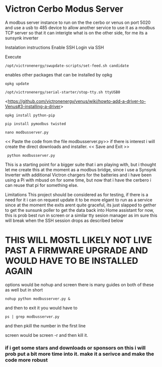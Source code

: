 # Victron Cerbo Modus Server
A modbus server instance to run on the the cerbo or venus on port 5020 and use a usb to 485 device to allow another service to use it as a modbus TCP server so that it can interigte what is on the other side, for me its a sunsynk inverter


Instalation instructions
Enable SSH
Login via SSH

Execute 
```
/opt/victronenergy/swupdate-scripts/set-feed.sh candidate 
```
enables other packages that can be installed by opkg
```
opkg update
```
```
/opt/victronenergy/serial-starter/stop-tty.sh ttyUSB0 
```
<<https://github.com/victronenergy/venus/wiki/howto-add-a-driver-to-Venus#3-installing-a-driver>>
```
opkg install python-pip
```
```
pip install pymodbus twisted 
```
```
nano modbusserver.py
```
<< Paste the code from the file modbusserver.py>> if there is interest i will create the direct downloads and installer.
 << Save and Exit >>

```
 python modbusserver.py
```

This is a starting point for a bigger suite that i am playing with, but i thought let me create this at the moment as a modbus bridge, since i use a Synsynk Inverter with additional Victron chargers for the batteries and i have been using a Pi with mbusd on for some time, but now that i have the cerbero i can reuse that pi for something else.

Limitations
This project should be considered as for testing, if there is a need for it i can on request update it to be more elgant to run as a service since at the moment the exits arent quite graceful, its just slapped to gether to get the sunsunk poller to get the data back into Home assistant for now, this is prob best run in screen or a similar tty sesion manager as im sure this will break when the SSH session drops as described below
# THIS WILL MOSTL LIKELY NOT LIVE PAST A FIRMWARE UPGRADE AND WOULD HAVE TO BE INSTALLED AGAIN

options would be nohup and screen
there is many guides on both of these as well
but in short 
```
nohup python modbusserver.py &
```
and then to exit it you would have to 
```
ps | grep modbusserver.py
```
and then pkill the number in the first line

screen would be screen -r and then kill it.

### if i get some stars and downloads or sponsors on this i will prob put a bit more time into it. make it a serivce and make the code more robust
